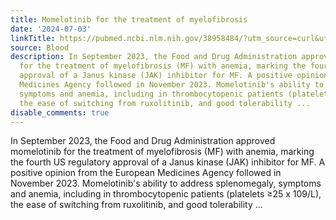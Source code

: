 ```yaml
---
title: Momelotinib for the treatment of myelofibrosis
date: '2024-07-03'
linkTitle: https://pubmed.ncbi.nlm.nih.gov/38958484/?utm_source=curl&utm_medium=rss&utm_campaign=journals&utm_content=7603509&fc=None&ff=20240703181948&v=2.18.0.post9+e462414
source: Blood
description: In September 2023, the Food and Drug Administration approved momelotinib
  for the treatment of myelofibrosis (MF) with anemia, marking the fourth US regulatory
  approval of a Janus kinase (JAK) inhibitor for MF. A positive opinion from the European
  Medicines Agency followed in November 2023. Momelotinib's ability to address splenomegaly,
  symptoms and anemia, including in thrombocytopenic patients (platelets ≥25 x 109/L),
  the ease of switching from ruxolitinib, and good tolerability ...
disable_comments: true
---
```

In September 2023, the Food and Drug Administration approved momelotinib for the treatment of myelofibrosis (MF) with anemia, marking the fourth US regulatory approval of a Janus kinase (JAK) inhibitor for MF. A positive opinion from the European Medicines Agency followed in November 2023. Momelotinib's ability to address splenomegaly, symptoms and anemia, including in thrombocytopenic patients (platelets ≥25 x 109/L), the ease of switching from ruxolitinib, and good tolerability ...